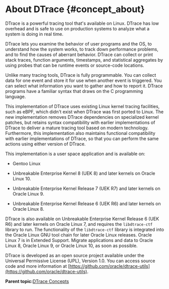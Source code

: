 
# About DTrace {#concept_about}

DTrace is a powerful tracing tool that's available on Linux. DTrace has low overhead and is safe to use on production systems to analyze what a system is doing in real time.

DTrace lets you examine the behavior of user programs and the OS, to understand how the system works, to track down performance problems, and to find the causes of aberrant behavior. DTrace can collect or print stack traces, function arguments, timestamps, and statistical aggregates by using probes that can be runtime events or source-code locations.

Unlike many tracing tools, DTrace is fully programmable. You can collect data for one event and store it for use when another event is triggered. You can select what information you want to gather and how to report it. DTrace programs have a familiar syntax that draws on the C programming language.

This implementation of DTrace uses existing Linux kernel tracing facilities, such as eBPF, which didn't exist when DTrace was first ported to Linux. The new implementation removes DTrace dependencies on specialized kernel patches, but retains syntax compatibility with earlier implementations of DTrace to deliver a mature tracing tool based on modern technology. Furthermore, this implementation also maintains functional compatibility with earlier implementations of DTrace, so that you can perform the same actions using either version of DTrace.

This implementation is a user space application and is available on:

-   Gentoo Linux

-   Unbreakable Enterprise Kernel 8 \(UEK 8\) and later kernels on Oracle Linux 10.

-   Unbreakable Enterprise Kernel Release 7 \(UEK R7\) and later kernels on Oracle Linux 9.

-   Unbreakable Enterprise Kernel Release 6 \(UEK R6\) and later kernels on Oracle Linux 8.


DTrace is also available on Unbreakable Enterprise Kernel Release 6 \(UEK R6\) and later kernels on Oracle Linux 7, and requires the `libdtrace-ctf` library to run. The functionality of the `libdtrace-ctf` library is integrated into the Oracle Linux GNU tool chain for later Oracle Linux releases. Oracle Linux 7 is in Extended Support. Migrate applications and data to Oracle Linux 8, Oracle Linux 9, or Oracle Linux 10, as soon as possible.

DTrace is developed as an open source project available under the Universal Permissive License \(UPL\), Version 1.0. You can access source code and more information at [https://github.com/oracle/dtrace-utils](https://github.com/oracle/dtrace-utils).

**Parent topic:**[DTrace Concepts](../explanation/dtrace-concepts.md)

